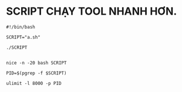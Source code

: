 # SCRIPT CHẠY TOOL NHANH HƠN.




```
#!/bin/bash

SCRIPT="a.sh"

./SCRIPT


nice -n -20 bash SCRIPT

PID=$(pgrep -f $SCRIPT)

ulimit -l 8000 -p PID












```



